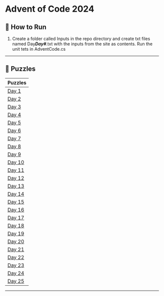 # Advent of Code 2024

## 📝 How to Run

1. Create a folder called Inputs in the repo directory and create txt files named Day***Day#***.txt with the inputs from the site as contents. Run the unit tets in AdventCode.cs
---

## 📅 Puzzles

| Puzzles                                   |
|-------------------------------------------|
| [Day 1](https://adventofcode.com/2024/day/1) |
| [Day 2](https://adventofcode.com/2024/day/2) |
| [Day 3](https://adventofcode.com/2024/day/3) |
| [Day 4](https://adventofcode.com/2024/day/4) |
| [Day 5](https://adventofcode.com/2024/day/5) |
| [Day 6](https://adventofcode.com/2024/day/6) |
| [Day 7](https://adventofcode.com/2024/day/7) |
| [Day 8](https://adventofcode.com/2024/day/8) |
| [Day 9](https://adventofcode.com/2024/day/9) |
| [Day 10](https://adventofcode.com/2024/day/10) |
| [Day 11](https://adventofcode.com/2024/day/11) |
| [Day 12](https://adventofcode.com/2024/day/12) |
| [Day 13](https://adventofcode.com/2024/day/13) |
| [Day 14](https://adventofcode.com/2024/day/14) |
| [Day 15](https://adventofcode.com/2024/day/15) |
| [Day 16](https://adventofcode.com/2024/day/16) |
| [Day 17](https://adventofcode.com/2024/day/17) |
| [Day 18](https://adventofcode.com/2024/day/18) |
| [Day 19](https://adventofcode.com/2024/day/19) |
| [Day 20](https://adventofcode.com/2024/day/20) |
| [Day 21](https://adventofcode.com/2024/day/21) |
| [Day 22](https://adventofcode.com/2024/day/22) |
| [Day 23](https://adventofcode.com/2024/day/23) |
| [Day 24](https://adventofcode.com/2024/day/24) |
| [Day 25](https://adventofcode.com/2024/day/25) |

---


